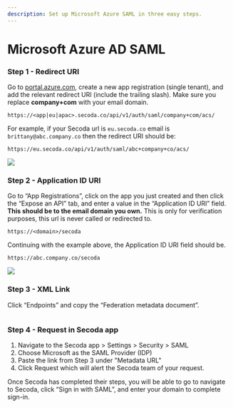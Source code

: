 ```yaml
---
description: Set up Microsoft Azure SAML in three easy steps.
---
```


# Microsoft Azure AD SAML

### Step 1 - Redirect URI

Go to [portal.azure.com](http://portal.azure.com), create a new app registration (single tenant), and add the relevant redirect URI (include the trailing slash). Make sure you replace **company+com** with your email domain.

`https://<app|eu|apac>.secoda.co/api/v1/auth/saml/company+com/acs/`

For example, if your Secoda url is `eu.secoda.co` email is `brittany@abc.company.co` then the redirect URI should be:

`https://eu.secoda.co/api/v1/auth/saml/abc+company+co/acs/`

![](https://imagedelivery.net/28-eDrK8lEif6\_ED0iMQeg/01a2728a-9dd9-4a0f-eb72-5999686fcb00/public)

### Step 2 - Application ID URI

Go to “App Registrations”, click on the app you just created and then click the “Expose an API” tab, and enter a value in the “Application ID URI” field. **This should be to the email domain you own.** This is only for verification purposes, this url is never called or redirected to.

`https://<domain>/secoda`

Continuing with the example above, the Application ID URI field should be.&#x20;

`https://abc.company.co/secoda`

![](https://imagedelivery.net/28-eDrK8lEif6\_ED0iMQeg/d20fd411-d75e-4c17-550e-9976874a0c00/public)

### Step 3 - XML Link

Click “Endpoints” and copy the “Federation metadata document”.&#x20;

<figure><img src="https://imagedelivery.net/28-eDrK8lEif6_ED0iMQeg/344f8cf5-26b7-42d2-2665-bd2a61857e00/public" alt=""><figcaption></figcaption></figure>

### Step 4 - Request in Secoda app

1. Navigate to the Secoda app > Settings > Security > SAML
2. Choose Microsoft as the SAML Provider (IDP)
3. Paste the link from Step 3 under "Metadata URL"
4. Click Request which will alert the Secoda team of your request.

Once Secoda has completed their steps, you will be able to go to navigate to Secoda, click “Sign in with SAML”, and enter your domain to complete sign-in.

